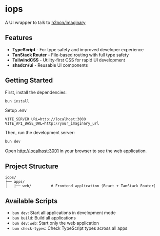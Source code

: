 # iops

A UI wrapper to talk to [h2non/imaginary](https://github.com/h2non/imaginary)

## Features

- **TypeScript** - For type safety and improved developer experience
- **TanStack Router** - File-based routing with full type safety
- **TailwindCSS** - Utility-first CSS for rapid UI development
- **shadcn/ui** - Reusable UI components

## Getting Started

First, install the dependencies:

```bash
bun install
```

Setup .env

```env
VITE_SERVER_URL=http://localhost:3000
VITE_API_BASE_URL=http://your_imaginary_url
```

Then, run the development server:

```bash
bun dev
```

Open [http://localhost:3001](http://localhost:3001) in your browser to see the web application.

## Project Structure

```
iops/
├── apps/
│   ├── web/         # Frontend application (React + TanStack Router)
```

## Available Scripts

- `bun dev`: Start all applications in development mode
- `bun build`: Build all applications
- `bun dev:web`: Start only the web application
- `bun check-types`: Check TypeScript types across all apps
